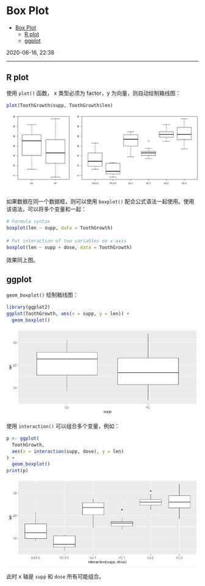 # Box Plot

- [Box Plot](#box-plot)
  - [R plot](#r-plot)
  - [ggplot](#ggplot)

2020-06-16, 22:38
***

## R plot

使用 `plot()` 函数， x 类型必须为 factor，y 为向量，则自动绘制箱线图：

```r
plot(ToothGrowth$supp, ToothGrowth$len)
```

![box](images/2020-06-16-22-32-45.png)

如果数据在同一个数据框，则可以使用 `boxplot()` 配合公式语法一起使用。使用该语法，可以将多个变量和一起：

```r
# Formula syntax
boxplot(len ~ supp, data = ToothGrowth)

# Put interaction of two variables on x-axis
boxplot(len ~ supp + dose, data = ToothGrowth)
```

效果同上图。

## ggplot

`geom_boxplot()` 绘制箱线图：

```r
library(ggplot2)
ggplot(ToothGrowth, aes(x = supp, y = len)) +
  geom_boxplot()
```

![box](images/2020-06-16-22-40-16.png)

使用 `interaction()` 可以组合多个变量，例如：

```r
p <- ggplot(
  ToothGrowth,
  aes(x = interaction(supp, dose), y = len)
) +
  geom_boxplot()
print(p)
```

![box](images/2020-06-17-08-09-20.png)

此时 x 轴是 `supp` 和 `dose` 所有可能组合。